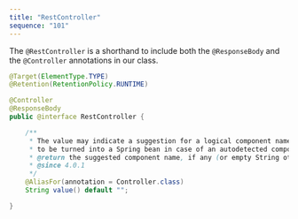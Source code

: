 ```yaml
---
title: "RestController"
sequence: "101"
---
```


The `@RestController` is a shorthand to include both the `@ResponseBody` and the `@Controller` annotations in our class.

```java
@Target(ElementType.TYPE)
@Retention(RetentionPolicy.RUNTIME)

@Controller
@ResponseBody
public @interface RestController {

	/**
	 * The value may indicate a suggestion for a logical component name,
	 * to be turned into a Spring bean in case of an autodetected component.
	 * @return the suggested component name, if any (or empty String otherwise)
	 * @since 4.0.1
	 */
	@AliasFor(annotation = Controller.class)
	String value() default "";

}
```
